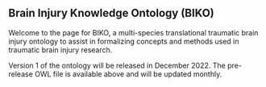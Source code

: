 ## Brain Injury Knowledge Ontology (BIKO)
Welcome to the page for BIKO, a multi-species translational traumatic brain injury ontology to assist in formalizing concepts and methods used in traumatic brain injury research. 

Version 1 of the ontology will be released in December 2022. The pre-release OWL file is available above and will be updated monthly.
